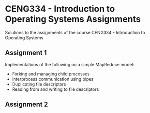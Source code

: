 # CENG334 - Introduction to Operating Systems Assignments
Solutions to the assignments of the course CENG334 - Introduction to Operating Systems
## Assignment 1
Implementations of the following on a simple MapReduce model:
- Forking and managing child processes
- Interprocess communication using pipes
- Duplicating file descriptors
- Reading from and writing to file descriptors
## Assignment 2

